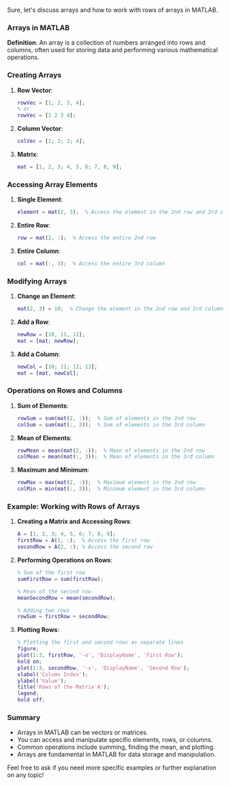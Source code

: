 Sure, let's discuss arrays and how to work with rows of arrays in MATLAB.

### Arrays in MATLAB

**Definition**:
An array is a collection of numbers arranged into rows and columns, often used for storing data and performing various mathematical operations.

### Creating Arrays

1. **Row Vector**:

    ```matlab
    rowVec = [1, 2, 3, 4];
    % or
    rowVec = [1 2 3 4];
    ```

2. **Column Vector**:

    ```matlab
    colVec = [1; 2; 3; 4];
    ```

3. **Matrix**:
    ```matlab
    mat = [1, 2, 3; 4, 5, 6; 7, 8, 9];
    ```

### Accessing Array Elements

1. **Single Element**:

    ```matlab
    element = mat(2, 3);  % Access the element in the 2nd row and 3rd column
    ```

2. **Entire Row**:

    ```matlab
    row = mat(2, :);  % Access the entire 2nd row
    ```

3. **Entire Column**:
    ```matlab
    col = mat(:, 3);  % Access the entire 3rd column
    ```

### Modifying Arrays

1. **Change an Element**:

    ```matlab
    mat(2, 3) = 10;  % Change the element in the 2nd row and 3rd column to 10
    ```

2. **Add a Row**:

    ```matlab
    newRow = [10, 11, 12];
    mat = [mat; newRow];
    ```

3. **Add a Column**:
    ```matlab
    newCol = [10; 11; 12; 13];
    mat = [mat, newCol];
    ```

### Operations on Rows and Columns

1. **Sum of Elements**:

    ```matlab
    rowSum = sum(mat(2, :));  % Sum of elements in the 2nd row
    colSum = sum(mat(:, 3));  % Sum of elements in the 3rd column
    ```

2. **Mean of Elements**:

    ```matlab
    rowMean = mean(mat(2, :));  % Mean of elements in the 2nd row
    colMean = mean(mat(:, 3));  % Mean of elements in the 3rd column
    ```

3. **Maximum and Minimum**:
    ```matlab
    rowMax = max(mat(2, :));  % Maximum element in the 2nd row
    colMin = min(mat(:, 3));  % Minimum element in the 3rd column
    ```

### Example: Working with Rows of Arrays

1. **Creating a Matrix and Accessing Rows**:

    ```matlab
    A = [1, 2, 3; 4, 5, 6; 7, 8, 9];
    firstRow = A(1, :);  % Access the first row
    secondRow = A(2, :); % Access the second row
    ```

2. **Performing Operations on Rows**:

    ```matlab
    % Sum of the first row
    sumFirstRow = sum(firstRow);

    % Mean of the second row
    meanSecondRow = mean(secondRow);

    % Adding two rows
    rowSum = firstRow + secondRow;
    ```

3. **Plotting Rows**:
    ```matlab
    % Plotting the first and second rows as separate lines
    figure;
    plot(1:3, firstRow, '-o', 'DisplayName', 'First Row');
    hold on;
    plot(1:3, secondRow, '-x', 'DisplayName', 'Second Row');
    xlabel('Column Index');
    ylabel('Value');
    title('Rows of the Matrix A');
    legend;
    hold off;
    ```

### Summary

-   Arrays in MATLAB can be vectors or matrices.
-   You can access and manipulate specific elements, rows, or columns.
-   Common operations include summing, finding the mean, and plotting.
-   Arrays are fundamental in MATLAB for data storage and manipulation.

Feel free to ask if you need more specific examples or further explanation on any topic!
